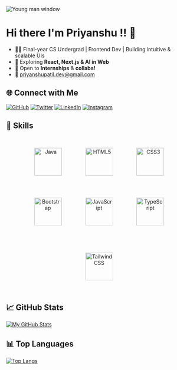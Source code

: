 
![Young man window](https://github.com/Priyanshu-Patil/Priyanshu-Patil/assets/99969296/077763a6-f3f9-4d1c-8b3a-297a0c9c8a01)
<!--[GitHub Banner](https://github.com/Priyanshu-Patil/Priyanshu-Patil/assets/99969296/33defbc9-bb7e-4dfb-9939-32f4!
c9f1763a)-->
# Hi there I'm Priyanshu !! 👋

- 🧑‍💻 Final-year CS Undergrad | Frontend Dev | Building intuitive & scalable UIs
- 🌱 Exploring <strong>React, Next.js & AI in Web</strong>
- 🚀 Open to <strong>Internships</strong> & <strong>collabs!</strong>
- 📩 <a href="mailto:priyanshupatil.dev@gmail.com">priyanshupatil.dev@gmail.com</a>
## 🌐 Connect with Me

<div align="left">

[![GitHub](https://img.shields.io/badge/github-%2324292e.svg?&style=for-the-badge&logo=github&logoColor=white)](https://github.com/Priyanshu-Patil)
[![Twitter](https://img.shields.io/badge/twitter-%2300acee.svg?&style=for-the-badge&logo=twitter&logoColor=white)](https://twitter.com/PriyanshPatil14)
[![LinkedIn](https://img.shields.io/badge/linkedin-%231E77B5.svg?&style=for-the-badge&logo=linkedin&logoColor=white)](https://linkedin.com/in/patilpriyanshu)
[![Instagram](https://img.shields.io/badge/instagram-%23000000.svg?&style=for-the-badge&logo=instagram&logoColor=white)](https://instagram.com/priyanshpatil)

</div>

## 🚀 Skills
<!---->
<div align="center">

[<img src="https://profilinator.rishav.dev/skills-assets/java-original-wordmark.svg" alt="Java" height="75" width="75" style="margin: 30px">](https://www.java.com/)
[<img src="https://profilinator.rishav.dev/skills-assets/html5-original-wordmark.svg" alt="HTML5" height="75" width="75" style="margin: 30px">](https://en.wikipedia.org/wiki/HTML5)
[<img src="https://profilinator.rishav.dev/skills-assets/css3-original-wordmark.svg" alt="CSS3" height="75" width="75" style="margin: 30px">](https://www.w3schools.com/css/)
[<img src="https://profilinator.rishav.dev/skills-assets/bootstrap-plain.svg" alt="Bootstrap" height="75" width="75" style="margin: 30px">](https://getbootstrap.com/docs/3.4/javascript/)
[<img src="https://profilinator.rishav.dev/skills-assets/javascript-original.svg" alt="JavaScript" height="75" width="75" style="margin: 30px">](https://www.javascript.com/)
[<img src="https://profilinator.rishav.dev/skills-assets/typescript-original.svg" alt="TypeScript" height="75" width="75" style="margin: 30px">](https://www.typescriptlang.org/)
<!-- [<img src="https://profilinator.rishav.dev/skills-assets/react-original-wordmark.svg" alt="React" height="75" width="75" style="margin: 30px">](https://reactjs.org/) -->
[<img src="https://profilinator.rishav.dev/skills-assets/tailwindcss.svg" alt="Tailwind CSS" height="75" width="75" style="margin: 30px">](https://www.tailwindcss.com/)
<!-- [<img src="https://profilinator.rishav.dev/skills-assets/nodejs-original-wordmark.svg" alt="Node.js" height="75" width="75" style="margin: 30px">](https://nodejs.org/) -->
<!-- [<img src="https://profilinator.rishav.dev/skills-assets/express-original-wordmark.svg" alt="Express.js" height="75" width="75" style="margin: 30px">](https://expressjs.com/) -->
<!-- [<img src="https://profilinator.rishav.dev/skills-assets/mongodb-original-wordmark.svg" alt="MongoDB" height="75" width="75" style="margin: 30px">](https://www.mongodb.com/) -->
<!-- [<img src="https://profilinator.rishav.dev/skills-assets/mysql-original-wordmark.svg" alt="MySQL" height="75" width="75" style="margin: 30px">](https://www.mysql.com/) -->
<!-- [<img src="https://profilinator.rishav.dev/skills-assets/redux-original.svg" alt="Redux" height="75" width="75" style="margin: 30px">](https://redux.js.org/) -->
<!-- [<img src="https://profilinator.rishav.dev/skills-assets/git-scm-icon.svg" alt="Git" height="75" width="75" style="margin: 30px">](https://github.com/) -->
<!-- [<img src="https://profilinator.rishav.dev/skills-assets/graphql.png" alt="GraphQL" height="75" width="75" style="margin: 30px">](https://graphql.org/) -->
<!-- [<img src="https://profilinator.rishav.dev/skills-assets/firebase.png" alt="Firebase" height="75" width="75" style="margin: 30px">](https://firebase.google.com/) -->
<!-- [<img src="https://profilinator.rishav.dev/skills-assets/jquery.png" alt="jQuery" height="75" width="75" style="margin: 30px">](https://jquery.com/) -->
<!-- [<img src="https://profilinator.rishav.dev/skills-assets/mui.png" alt="Material UI" height="75" width="75" style="margin: 30px">](https://mui.com/) -->
<!-- [<img src="https://profilinator.rishav.dev/skills-assets/nextjs.png" alt="NextJS" height="75" width="75" style="margin: 30px">](https://nextjs.org/) -->

</div>


## 📈 GitHub Stats

[![My GitHub Stats](https://github-readme-stats.vercel.app/api?username=Priyanshu-Patil&show_icons=true&count_private=true&theme=radical)](https://github.com/Priyanshu-Patil/github-readme-stats)

## 📊 Top Languages

[![Top Langs](https://github-readme-stats.vercel.app/api/top-langs/?username=Priyanshu-Patil&layout=compact)](https://github.com/Priyanshu-Patil/github-readme-stats)
<!--
**Priyanshu-Patil/Priyanshu-Patil** is a ✨ _special_ ✨ repository because its `README.md` (this file) appears on your GitHub profile.

Here are some ideas to get you started:

- 🔭 I’m currently working on ...
- 🌱 I’m currently learning ...
- 👯 I’m looking to collaborate on ...
- 🤔 I’m looking for help with ...
- 💬 Ask me about ...
- 📫 How to reach me: ...
- 😄 Pronouns: ...
- ⚡ Fun fact: ...
-->
